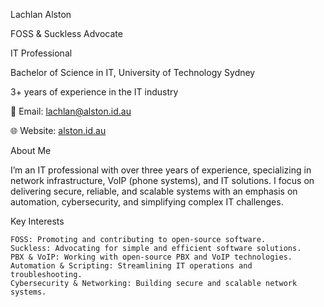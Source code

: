 Lachlan Alston

FOSS & Suckless Advocate

IT Professional

Bachelor of Science in IT, University of Technology Sydney

3+ years of experience in the IT industry

📧 Email: [lachlan@alston.id.au](mailto:lachlan@alston.id.au)

🌐 Website: [alston.id.au](http://alston.id.au)

About Me

I’m an IT professional with over three years of experience, specializing in network infrastructure, VoIP (phone systems), and IT solutions. I focus on delivering secure, reliable, and scalable systems with an emphasis on automation, cybersecurity, and simplifying complex IT challenges.

Key Interests

    FOSS: Promoting and contributing to open-source software.
    Suckless: Advocating for simple and efficient software solutions.
    PBX & VoIP: Working with open-source PBX and VoIP technologies.
    Automation & Scripting: Streamlining IT operations and troubleshooting.
    Cybersecurity & Networking: Building secure and scalable network systems.
